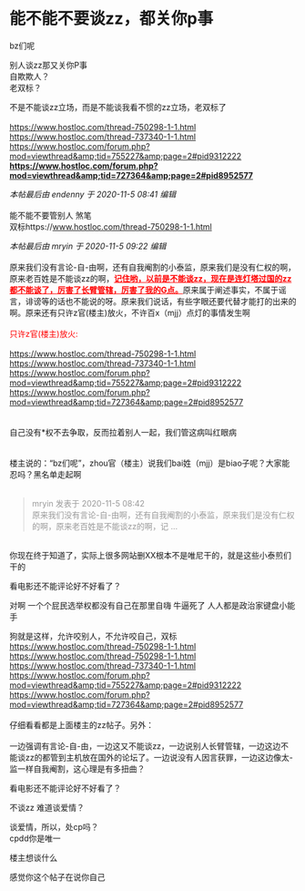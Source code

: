 # 能不能不要谈zz，都关你p事


bz们呢

别人谈zz那又关你P事<br />
自欺欺人？<br />
老双标？

不是不能谈zz立场，而是不能谈我看不惯的zz立场，老双标了<img src="static/image/smiley/default/lol.gif" smilieid="12" border="0" alt="" /><br />
<br />
https://www.hostloc.com/thread-750298-1-1.html<br />
https://www.hostloc.com/thread-737340-1-1.html<br />
https://www.hostloc.com/forum.php?mod=viewthread&amp;tid=755227&amp;page=2#pid9312222<br />
<strong>https://www.hostloc.com/forum.php?mod=viewthread&amp;tid=727364&amp;page=2#pid8952577</strong>

<i class="pstatus"> 本帖最后由 endenny 于 2020-11-5 08:41 编辑 </i><br />
<br />
能不能不要管别人 煞笔<br />
双标https://www.hostloc.com/thread-750298-1-1.html

<i class="pstatus"> 本帖最后由 mryin 于 2020-11-5 09:22 编辑 </i><br />
<br />
原来我们没有言论-自-由啊，还有自我阉割的小泰监，原来我们是没有仁权的啊，原来老百姓是不能谈zz的啊，<font color="Red"><u><strong>记住哟，以前是不能谈zz，现在是连灯塔过国的zz都不能谈了，厉害了长臂管辖，厉害了我的G点。</strong></u></font>原来属于阐述事实，不属于谣言，诽谤等的话也不能说的呀。原来我们说话，有些字眼还要代替才能打的出来的啊。原来还有只许z官(楼主)放火，不许百x（mjj）点灯的事情发生啊<br />
<br />
<font color="Red">只许z官(楼主)放火:<br />
<br />
https://www.hostloc.com/thread-750298-1-1.html<br />
https://www.hostloc.com/thread-737340-1-1.html<br />
https://www.hostloc.com/forum.php?mod=viewthread&amp;tid=755227&amp;page=2#pid9312222<br />
https://www.hostloc.com/forum.php?mod=viewthread&amp;tid=727364&amp;page=2#pid8952577</font><br />
<br />
<br />
自己没有*权不去争取，反而拉着别人一起，我们管这病叫红眼病<br />
<br />
<br />
楼主说的：“bz们呢”，zhou官（楼主）说我们bai姓（mjj）是biao子呢？大家能忍吗？黑名单走起啊<br />
<br />


<div class="quote"><blockquote><font color="#999999">mryin 发表于 2020-11-5 08:42</font><br />
<font color="#999999">原来我们没有言论-自-由啊，还有自我阉割的小泰监，原来我们是没有仁权的啊，原来老百姓是不能谈zz的啊，记 ...</font></blockquote></div><br />
你现在终于知道了，实际上很多网站删XX根本不是唯尼干的，就是这些小泰煎们干的

看电影还不能评论好不好看了？

对啊 一个个屁民选举权都没有自己在那里自嗨 牛逼死了 人人都是政治家键盘小能手

狗就是这样，允许咬别人，不允许咬自己，双标<br />
https://www.hostloc.com/thread-750298-1-1.html<br />
https://www.hostloc.com/thread-750298-1-1.html<br />
https://www.hostloc.com/thread-737340-1-1.html<br />
https://www.hostloc.com/forum.php?mod=viewthread&amp;tid=755227&amp;page=2#pid9312222<br />
https://www.hostloc.com/forum.php?mod=viewthread&amp;tid=727364&amp;page=2#pid8952577<br />
<br />
仔细看看都是上面楼主的zz帖子。另外：<br />
<br />
一边强调有言论-自-由，一边这又不能谈zz，一边说别人长臂管辖，一边这边不能谈zz的都管到主机放在国外的论坛了。一边说没有人因言获罪，一边这边像太-监一样自我阉割，这心理是有多扭曲？

看电影还不能评论好不好看了？

不谈zz 难道谈爱情？

谈爱情，所以，处cp吗？<br />
cpdd你是唯一<img src="static/image/smiley/default/shy.gif" smilieid="8" border="0" alt="" />

楼主想谈什么<img src="static/image/smiley/default/hug.gif" smilieid="13" border="0" alt="" /><img src="static/image/smiley/default/hug.gif" smilieid="13" border="0" alt="" /><img src="static/image/smiley/default/hug.gif" smilieid="13" border="0" alt="" />

感觉你这个帖子在说你自己
